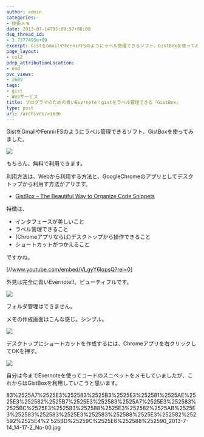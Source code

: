 ```yaml
---
author: admin
categories:
- 技術メモ
date: 2013-07-14T05:09:57+00:00
dsq_thread_id:
- 3.7377495e+09
excerpt: GistをGmailやFennirFSのようにラベル管理できるソフト、GistBoxを使ってみました。
page_layout:
- col2
pdrp_attributionLocation:
- end
pvc_views:
- 2609
tags:
- gist
- Webサービス
title: プログラマのための青いEvernote！gistをラベル管理できる『GistBox』
type: post
url: /archives/=1636
---
```


GistをGmailやFennirFSのようにラベル管理できるソフト、GistBoxを使ってみました。

![][1]

もちろん、無料で利用できます。

利用方法は、Webから利用する方法と、GoogleChromeのアプリとしてデスクトップから利用す方法がアリます。

  * <a href="http://www.gistboxapp.com/" target="_blank">GistBox &#8211; The Beautiful Way to Organize Code Snippets</a>

特徴は、

  * インタフェースが美しいこと
  * ラベル管理できること
  * (Chromeアプリならば)デスクトップから操作できること
  * ショートカットがつかえること

ですかね。

[//www.youtube.com/embed/VLgyY6lqpsQ?rel=0]

外見は完全に青いEvernote!!。ビューティフルです。

![][2]

フォルダ管理はできません。

メモの作成画面はこんな感じ。シンプル。

![][3]

デスクトップにショートカットを作成するには、Chromeアプリを右クリックしてOKを押す。

![][4]

自分は今までEvernoteを使ってコードのスニペットをメモしていましたが、これからはGistBoxを利用していこうと思います。

 [1]: http://lh4.ggpht.com/-Yagghx0OHOs/UeIuwyBawtI/AAAAAAAAAmo/4Ri8mFLQnPM/SnapCrab_NoName_2013-7-14_13-50-23_No-00%2525281%252529.jpg
 [2]: http://lh3.ggpht.com/-4twtWj03bsE/UeIxCBs0afI/AAAAAAAAAm4/QfIKpiJFR7c/SnapCrab_NoName_2013-7-14_14-1-8_No-00.jpg
 [3]: http://lh3.ggpht.com/-Ar7LVr6tYXU/UeIxvNXEB-I/AAAAAAAAAnA/ImYd4U92MFw/SnapCrab_NoName_2013-7-14_14-5-9_No-00.jpg
 [4]: http://lh6.ggpht.com/-WPLk_9LNSmw/UeI0VjRpEOI/AAAAAAAAAnQ/VKVTM9LMhhQ/SnapCrab_%2525E3%252582%2525A2%2525E3%252583%252597%2525E3%252583%2525AA%2525E3%252582%2525B1%2525E3%252583%2525BC%2525E3%252582%2525B7%2525E3%2525
83%2525A7%2525E3%252583%2525B3%2525E3%252581%2525AE%2525E3%252582%2525B7%2525E3%252583%2525A7%2525E3%252583%2525BC%2525E3%252583%252588%2525E3%252582%2525AB%2525E3%252583%252583%2525E3%252583%252588%2525E3%252582%252592%2525E4%2
525BD%25259C%2525E6%252588%252590_2013-7-14_14-17-2_No-00.jpg